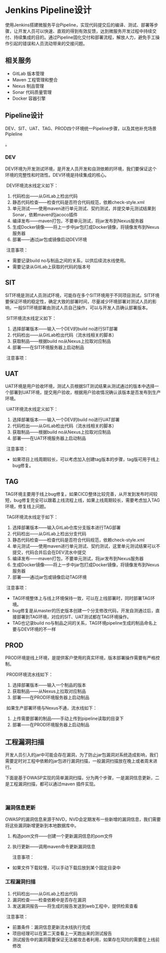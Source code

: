 # Jenkins Pipeline设计

​	使用Jenkins搭建微服务平台Pipeline，实现代码提交后的编译、测试、部署等步骤，让开发人员可以快速、直观的得到有效反馈，达到微服务开发过程中持续交付、持续集成的目的。通过Pipeline固化交付和部署流程，解放人力，避免手工操作引起的错误和人员流动带来的交接问题。



## 相关服务

 - GitLab 版本管理
 - Maven 工程管理和整合
 - Nexus 制品管理
 - Sonar 代码质量管理
 - Docker 容器引擎



## Pipeline设计

​	DEV、SIT、UAT、TAG、PROD四个环境统一Pipeline步骤，以及其他补充场景Pipleline

。



### DEV

​	DEV环境为开发测试环境，是开发人员开发和自测依赖的环境，我们要保证这个环境的完整性和时效性。DEV环境是持续集成的核心。

​	DEV环境流水线定义如下：



1. 代码检出——从GitLab上检出代码
2. 静态代码检查——检查代码是否符合代码规范，依赖check-style.xml
3. 单元测试——使用maven进行单元测试、契约测试，并提交单元测试结果到Sonar，依赖maven的jacoco插件
4. 编译发布——maven打包，不要单元测试，将jar发布到Nexus服务器
5. 生成Docker镜像——将上一步中jar包打成Docker镜像，将镜像发布到Nexus服务器
6. 部署——通过jar包或镜像启动DEV环境



​	注意事项：

- 需要记录build no与制品之间的关系，以供后续流水线使用。
- 需要记录从GitLab上获取的代码的版本号





## SIT

​	SIT环境是测试人员测试环境，可能存在多个SIT环境用于不同项目测试。SIT环境要保证环境的稳定性，确定大致的部署时间，尽量减少环境部署对测试人员的影响，一般SIT环境部署由测试人员自己操作，可以与开发人员确认部署版本。

​	SIT环境流水线定义如下：

1. 选择部署版本——输入一个DEV的build no进行SIT部署
2. 代码检出——从GitLab检出代码（流水线相关的脚本）
3. 获取制品——根据build no从Nexus上拉取对应制品
4. 部署——在SIT环境服务器上启动制品



​	注意事项：



## UAT

​	UAT环境是用户验收环境，测试人员根据SIT测试结果从测试通过的版本中选择一个部署到UAT环境，提交用户验收，根据用户验收情况确认该版本是否发布到生产环境。

​	UAT环境流水线定义如下：

1. 选择部署版本——输入一个DEV的build no进行UAT部署
2. 代码检出——从GitLab检出代码（流水线相关的脚本）
3. 获取制品——根据build no从Nexus上拉取对应制品
4. 部署——在UAT环境服务器上启动制品



​	注意事项：

- 如果项目上线周期较长，可以考虑加入创建tag版本的步骤，tag版可用于线上bug修复。



## TAG

​	TAG环境主要用于线上bug修复。如果CICD整体比较完善，从开发到发布时间较短，bug修复完全可以跟着上线流程上线，如果上线周期较长，需要考虑加入TAG环境，修复线上问题。

​	TAG环境流水线定于如下：

1. 选择部署版本——输入GitLab仓库分支版本进行TAG部署
2. 代码检出——从GitLab上检出分支代码
3. 静态代码检查——检查代码是否符合代码规范，依赖check-style.xml
4. 单元测试——使用maven进行单元测试、契约测试，这里单元测试结果可以不提交，代码合并后会在DEV流水中提交
5. 编译发布——maven打包，不要单元测试，将jar发布到Nexus服务器
6. 生成Docker镜像——将上一步中jar包打成Docker镜像，将镜像发布到Nexus服务器
7. 部署——通过jar包或镜像启动TAG环境



​	注意事项：

- TAG环境整体上与线上环境保持一致，可以在上线部署时，同时部署TAG环境。
- bug修复是从master的历史版本创建一个分支修改代码，开发自测通过后，直接部署到TAG环境，对应的SIT、UAT测试都在TAG环境操作。
- TAG也记录build no与制品之间的关系，TAG环境pipeline生成的制品命名上要与DEV环境的不一样



## PROD

​	PROD环境是线上环境，是提供客户使用的真实环境，版本部署操作需要有严格控制。

​	PROD环境流水线如下：

1. 选择部署版本——输入一个制品的版本
2. 获取制品——从Nexus上拉取对应制品
3. 部署——在PROD环境服务器上启动制品



​	如果生产部署环境与Nexus不通，流水线如下：

1. 上传需要部署的制品——手动上传到pipeline读取的目录下
2. 部署——在PROD环境服务器上启动制品



##  工程漏洞扫描

​	开发人员引入的jar中可能会存在漏洞，为了防止jar包漏洞对系统造成影响，我们需要定时对工程中依赖的jar包进行漏洞扫描，一般漏洞扫描放在晚上或者周末进行。

​	下面是基于OWASP实现的简单漏洞扫描，分为两个步骤，一是漏洞信息更新，二是工程漏洞扫描，都可以通过maven 插件实现。

​	

### 漏洞信息更新

​	OWASP的漏洞信息来源于NVD，NVD会定期发布一些新增的漏洞信息，我们需要将这些漏洞新增更新到本地数据库中。

1. 构造pom文件——创建一个更新漏洞信息的pom文件

2. 执行更新——调用maven命令更新漏洞信息

   

   注意事项：

- 如果文件下载较慢，可以手动下载后放到某个固定目录中



### 工程漏洞扫描

1. 代码检出——从GitLab上检出代码
2. 漏洞检查——检查依赖中是否存在漏洞
3. 发送漏洞报告——将生成的报告发送到web工程中，提供检索查看



​	注意事项：

- 前置条件：漏洞信息更新流水线执行完成
- 项目经理可以在第二天查看上一天跑出来的测试报告
- 测试报告中的漏洞需要保证无法被攻击者利用，如果存在风险的需要在上线前修改